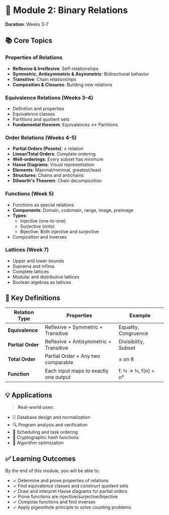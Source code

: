 # 🔗 Module 2: Binary Relations

**Duration**: Weeks 3-7

## 📚 Core Topics

### Properties of Relations

- **Reflexive & Irreflexive**: Self-relationships
- **Symmetric, Antisymmetric & Asymmetric**: Bidirectional behavior
- **Transitive**: Chain relationships
- **Composition & Closures**: Building new relations

### Equivalence Relations (Weeks 3-4)

- Definition and properties
- Equivalence classes
- Partitions and quotient sets
- **Fundamental theorem**: Equivalences <-> Partitions

### Order Relations (Weeks 4-5)

- **Partial Orders (Posets)**: ≤ relation
- **Linear/Total Orders**: Complete ordering
- **Well-orderings**: Every subset has minimum
- **Hasse Diagrams**: Visual representation
- **Elements**: Maximal/minimal, greatest/least
- **Structures**: Chains and antichains
- **Dilworth's Theorem**: Chain decomposition

### Functions (Week 5)

- Functions as special relations
- **Components**: Domain, codomain, range, image, preimage
- **Types**:
  - Injective (one-to-one)
  - Surjective (onto)
  - Bijective: Both injective and surjective
- Composition and inverses

### Lattices (Week 7)

- Upper and lower bounds
- Suprema and infima
- Complete lattices
- Modular and distributive lattices
- Boolean algebras as lattices

## 🔑 Key Definitions

| Relation Type | Properties | Example |
|--------------|------------|---------|
| **Equivalence** | Reflexive + Symmetric + Transitive | Equality, Congruence |
| **Partial Order** | Reflexive + Antisymmetric + Transitive | Divisibility, Subset |
| **Total Order** | Partial Order + Any two comparable | ≤ on ℝ |
| **Function** | Each input maps to exactly one output | f: ℕ → ℕ, f(n) = n² |

## 💡 Applications

> **Real-world uses:**

- 🗄️ Database design and normalization
- 🔍 Program analysis and verification
- 📅 Scheduling and task ordering
- 🔐 Cryptographic hash functions
- 🎯 Algorithm optimization

## ✅ Learning Outcomes

By the end of this module, you will be able to:

- ✓ Determine and prove properties of relations
- ✓ Find equivalence classes and construct quotient sets
- ✓ Draw and interpret Hasse diagrams for partial orders
- ✓ Prove functions are injective/surjective/bijective
- ✓ Compose functions and find inverses
- ✓ Apply pigeonhole principle to solve counting problems

